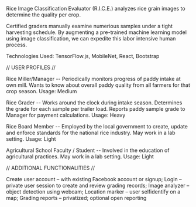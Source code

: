 
Rice Image Classification Evaluator (R.I.C.E.) analyzes rice grain images to determine the
quality per crop. 


Certified graders manually examine numerious samples under a tight
harvesting schedule. By augmenting a pre-trained machine learning model using image classification, we
can expedite this labor intensive human process. 


Technologies Used: TensorFlow.js, MobileNet, React, Bootstrap



// USER PROFILES //

Rice Miller/Manager -- 
Periodically monitors progress of paddy intake at own mill. Wants to know about overall 
paddy quality from all farmers for that crop season.
Usage: Medium

Rice Grader --
Works around the clock during intake season. Determines the grade for each sample 
per trailer load. Reports paddy sample grade to Manager for payment calculations.
Usage: Heavy

Rice Board Member --
Employed by the local government to create, update and enforce standards for the 
national rice industry. May work in a lab setting.
Usage: Light

Agricultural School Faculty / Student --
Involved in the education of agricultural practices. May work in a lab setting.
Usage: Light


// ADDITIONAL FUNCTIONALITIES //

Create user account – with existing Facebook account or sign­up; 
Login – private user session to create and review grading records; 
Image analyzer – object detection using webcam; 
Location marker – user self­identify on a map; 
Grading reports – privatized; optional open reporting
